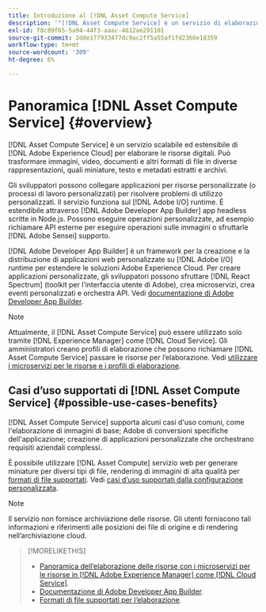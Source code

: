 ```yaml
---
title: Introduzione al [!DNL Asset Compute Service]
description: '"[!DNL Asset Compute Service] è un servizio di elaborazione delle risorse nativo per il cloud che riduce la complessità e migliora la scalabilità".'
exl-id: f8c89f65-5a94-44f3-aaac-4612ae291101
source-git-commit: 2dde177933477dc9ac2ff5a55af1fd2366e18359
workflow-type: tm+mt
source-wordcount: '309'
ht-degree: 6%

---
```


# Panoramica [!DNL Asset Compute Service] {#overview}

[!DNL Asset Compute Service] è un servizio scalabile ed estensibile di [!DNL Adobe Experience Cloud] per elaborare le risorse digitali. Può trasformare immagini, video, documenti e altri formati di file in diverse rappresentazioni, quali miniature, testo e metadati estratti e archivi.

Gli sviluppatori possono collegare applicazioni per risorse personalizzate (o processi di lavoro personalizzati) per risolvere problemi di utilizzo personalizzati. Il servizio funziona sul [!DNL Adobe I/O] runtime. È estendibile attraverso [!DNL Adobe Developer App Builder] app headless scritte in Node.js. Possono eseguire operazioni personalizzate, ad esempio richiamare API esterne per eseguire operazioni sulle immagini o sfruttarle [!DNL Adobe Sensei] supporto.

[!DNL Adobe Developer App Builder] è un framework per la creazione e la distribuzione di applicazioni web personalizzate su [!DNL Adobe I/O] runtime per estendere le soluzioni Adobe Experience Cloud. Per creare applicazioni personalizzate, gli sviluppatori possono sfruttare [!DNL React Spectrum] (toolkit per l’interfaccia utente di Adobe), crea microservizi, crea eventi personalizzati e orchestra API. Vedi [documentazione di Adobe Developer App Builder](https://developer.adobe.com/app-builder/docs/overview/).

>[!NOTE]
>
>Attualmente, il [!DNL Asset Compute Service] può essere utilizzato solo tramite [!DNL Experience Manager] come [!DNL Cloud Service]. Gli amministratori creano profili di elaborazione che possono richiamare [!DNL Asset Compute Service] passare le risorse per l’elaborazione. Vedi [utilizzare i microservizi per le risorse e i profili di elaborazione](https://experienceleague.adobe.com/docs/experience-manager-cloud-service/assets/manage/asset-microservices-configure-and-use.html?lang=it).

## Casi d’uso supportati di [!DNL Asset Compute Service] {#possible-use-cases-benefits}

[!DNL Asset Compute Service] supporta alcuni casi d&#39;uso comuni, come l&#39;elaborazione di immagini di base; Adobe di conversioni specifiche dell&#39;applicazione; creazione di applicazioni personalizzate che orchestrano requisiti aziendali complessi.

È possibile utilizzare [!DNL Asset Compute] servizio web per generare miniature per diversi tipi di file, rendering di immagini di alta qualità per [formati di file supportati](https://experienceleague.adobe.com/docs/experience-manager-cloud-service/assets/file-format-support.html). Vedi [casi d’uso supportati dalla configurazione personalizzata](https://experienceleague.adobe.com/docs/experience-manager-cloud-service/assets/manage/asset-microservices-configure-and-use.html?lang=it).

>[!NOTE]
>
>Il servizio non fornisce archiviazione delle risorse. Gli utenti forniscono tali informazioni e riferimenti alle posizioni dei file di origine e di rendering nell’archiviazione cloud.

<!-- TBD: Should this be mentioned in the docs?

|Asset Compute Service does not do this|Expectations from implementing client|
|---|---|
| Binary uploads or API-based asset ingestion. | Use other methods to ingest assets. |
| Store binaries or any persisted data across processing requests.| Each request is independent so treat it as a standalone request by sharing binary and processing instructions. |
| Store any configurations such as processing rules or settings for a user or an organization's account. | Add processing request to each request/instruction. |
| Direct event handling of asset creation events from storage systems and processing completed notifications, and errors. | Use [!DNL Adobe I/O] Events and other methods. |

-->

>[!MORELIKETHIS]
>
>* [Panoramica dell’elaborazione delle risorse con i microservizi per le risorse in [!DNL Adobe Experience Manager] come [!DNL Cloud Service]](https://experienceleague.adobe.com/docs/experience-manager-cloud-service/assets/asset-microservices-overview.html?lang=it).
>* [Documentazione di Adobe Developer App Builder](https://developer.adobe.com/app-builder/docs/overview).
>* [Formati di file supportati per l’elaborazione](https://experienceleague.adobe.com/docs/experience-manager-cloud-service/assets/file-format-support.html).


<!-- **TBD:**
* Clarify the service can only be used within AEM as Cloud Service. The docs provided as context for custom application developers. Not to be used as a standalone service.
  ** and API as that plays a role in custom applications (accepting standard params, invoking Nui itself in the future, etc. (this is an outlook))

* link to aem as cloud service docs on asset ingestion and customization with processing profiles.
-->
